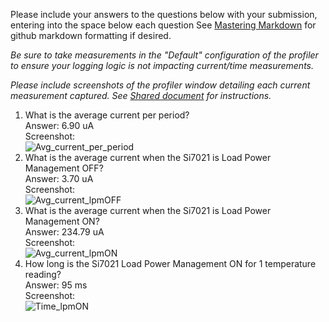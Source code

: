 Please include your answers to the questions below with your submission, entering into the space below each question
See [Mastering Markdown](https://guides.github.com/features/mastering-markdown/) for github markdown formatting if desired.

*Be sure to take measurements in the "Default" configuration of the profiler to ensure your logging logic is not impacting current/time measurements.*

*Please include screenshots of the profiler window detailing each current measurement captured.  See [Shared document](https://docs.google.com/document/d/1Ro9G2Nsr_ZXDhBYJ6YyF9CPivb--6UjhHRmVhDGySag/edit?usp=sharing) for instructions.* 

1. What is the average current per period?   
   Answer: 6.90 uA
   <br>Screenshot:  
   ![Avg_current_per_period](https://github.com/CU-ECEN-5823/assignment-3-svikde/blob/master/screenshots/Assignment3/Avg_current_per_period.JPG)  
2. What is the average current when the Si7021 is Load Power Management OFF?  
   Answer: 3.70 uA
   <br>Screenshot:  
   ![Avg_current_lpmOFF](https://github.com/CU-ECEN-5823/assignment-3-svikde/blob/master/screenshots/Assignment3/Avg_current_lpmOFF.JPG)
3. What is the average current when the Si7021 is Load Power Management ON?  
   Answer: 234.79 uA
   <br>Screenshot:  
   ![Avg_current_lpmON](https://github.com/CU-ECEN-5823/assignment-3-svikde/blob/master/screenshots/Assignment3/Avg_current_lpmON.JPG)
4. How long is the Si7021 Load Power Management ON for 1 temperature reading?  
   Answer: 95 ms
   <br>Screenshot:  
   ![Time_lpmON](https://github.com/CU-ECEN-5823/assignment-3-svikde/blob/master/screenshots/Assignment3/Time_lpmON.JPG)